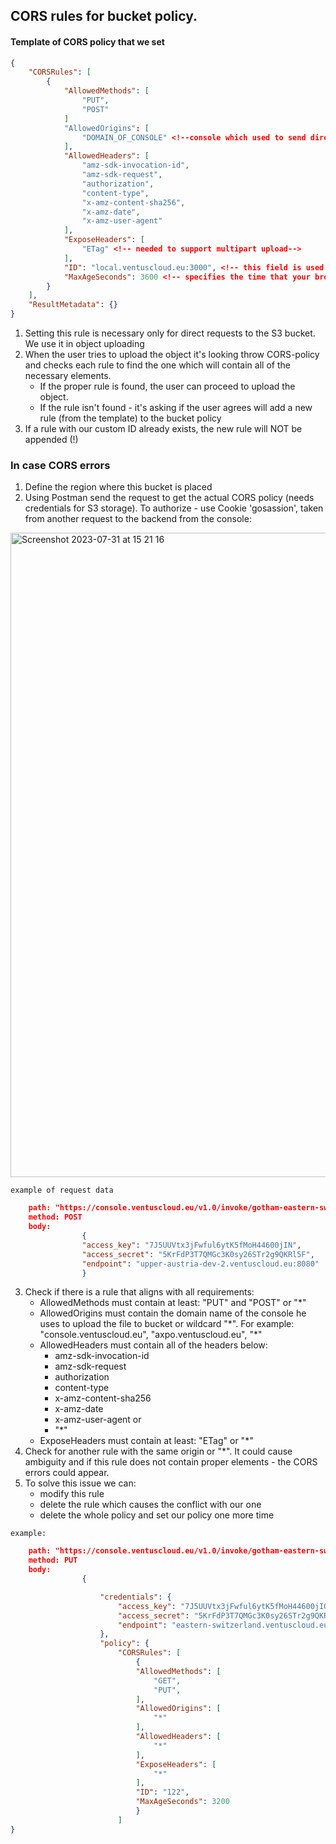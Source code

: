 ## CORS rules for bucket policy.

#### Template of CORS policy that we set
```json
{
	"CORSRules": [
		{
			"AllowedMethods": [
				"PUT",
				"POST"
			]
			"AllowedOrigins": [
				"DOMAIN_OF_CONSOLE" <!--console which used to send direct request to S3 storage-->
			],
			"AllowedHeaders": [
				"amz-sdk-invocation-id",
				"amz-sdk-request",
				"authorization",
				"content-type",
				"x-amz-content-sha256",
				"x-amz-date",
				"x-amz-user-agent"
			],
			"ExposeHeaders": [
				"ETag" <!-- needed to support multipart upload-->
			],
			"ID": "local.ventuscloud.eu:3000", <!-- this field is used to indicate which console initiates the rule creation and avoid rule duplicating -->
			"MaxAgeSeconds": 3600 <!-- specifies the time that your browser can cache the response for a preflight request 
		}
	],
	"ResultMetadata": {}
}
```

1. Setting this rule is necessary only for direct requests to the S3 bucket. We use it in object uploading
2. When the user tries to upload the object it's looking throw CORS-policy and checks each rule to find the one which will contain all of the necessary elements.
	- If the proper rule is found, the user can proceed to upload the object.
	- If the rule isn't found - it's asking if the user agrees will add a new rule (from the template) to the bucket policy
3. If a rule with our custom ID already exists, the new rule will NOT be appended (!) <!-- point to discuss -->

### In case CORS errors
1. Define the region where this bucket is placed
2. Using Postman send the request to get the actual CORS policy (needs credentials for S3 storage). To authorize - use Cookie 'gosassion', taken from another request to the backend from the console:

<img width="1031" alt="Screenshot 2023-07-31 at 15 21 16" src="https://github.com/iavorskyi/my-docs/assets/67505004/408e3707-a64f-41c5-8246-130425b69935">


`example of request data`

```json 
	path: "https://console.ventuscloud.eu/v1.0/invoke/gotham-eastern-switzerland-compute/method/a346f69b258c410b959ec8abb5b95bc1/buckets/bucket1/cors-policy"
	method: POST
	body:
				{
				"access_key": "7J5UUVtx3jFwful6ytK5fMoH44600jIN",
				"access_secret": "5KrFdP3T7QMGc3K0sy26STr2g9QKRl5F",
				"endpoint": "upper-austria-dev-2.ventuscloud.eu:8080"
				}
```

3. Check if there is a rule that aligns with all requirements:
	- AllowedMethods must contain at least: "PUT" and "POST" or "\*"
	- AllowedOrigins must contain the domain name of the console he uses to upload the file to bucket or wildcard "\*". For example: "console.ventuscloud.eu", "axpo.ventuscloud.eu", "\*"
	- AllowedHeaders must contain all of the headers below:
		- amz-sdk-invocation-id
		- amz-sdk-request
		- authorization
		- content-type
		- x-amz-content-sha256
		- x-amz-date
		- x-amz-user-agent
			or
		- "\*"
	- ExposeHeaders must contain at least: "ETag" or "\*"
3. Check for another rule with the same origin or "\*".  It could cause ambiguity and if this rule does not contain proper elements - the CORS errors could appear. 
4. To solve this issue we can:
	- modify this rule
	- delete the rule which causes the conflict with our one  
	- delete the whole policy and set our policy one more time

`example:`
```json
	path: "https://console.ventuscloud.eu/v1.0/invoke/gotham-eastern-switzerland-compute/method/a346f69b258c410b959ec8abb5b95bc1/buckets/bucket1/cors-policy"
	method: PUT
	body:
				{

					"credentials": {		
						"access_key": "7J5UUVtx3jFwful6ytK5fMoH44600jIQ",
						"access_secret": "5KrFdP3T7QMGc3K0sy26STr2g9QKRl5A",
						"endpoint": "eastern-switzerland.ventuscloud.eu:8080"
					},
					"policy": {
						"CORSRules": [
							{
							"AllowedMethods": [
								"GET",
								"PUT",
							],
							"AllowedOrigins": [
								"*"
							],
							"AllowedHeaders": [
								"*"
							],
							"ExposeHeaders": [
								"*"
							],
							"ID": "122",
							"MaxAgeSeconds": 3200
							}
						]
}
```
